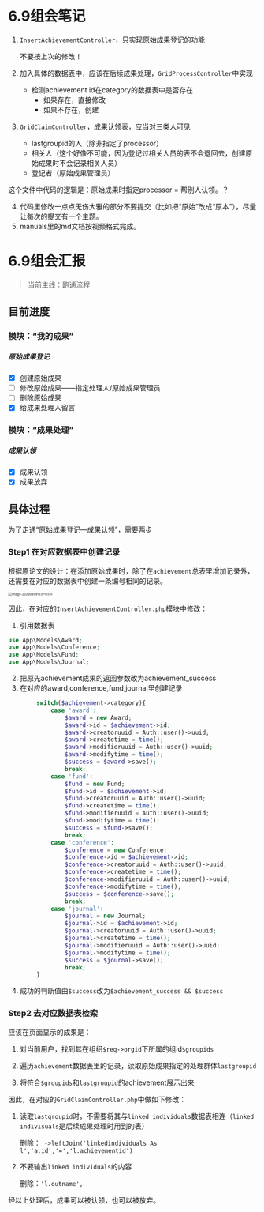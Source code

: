 # 6.9组会笔记

1. `InsertAchievementController`，只实现原始成果登记的功能

	不要按上次的修改！

2. 加入具体的数据表中，应该在后续成果处理，`GridProcessController`中实现

	- 检测achievement id在category的数据表中是否存在
		- 如果存在，直接修改
		- 如果不存在，创建

3. `GridClaimController`，成果认领表，应当对三类人可见
	- lastgroupid的人（除非指定了processor）
	- 相关人（这个好像不可能，因为登记过相关人员的表不会退回去，创建原始成果时不会记录相关人员）
	- 登记者（原始成果管理员）

这个文件中代码的逻辑是：原始成果时指定processor = 帮别人认领。？

4. 代码里修改一点点无伤大雅的部分不要提交（比如把“原始”改成“原本”），尽量让每次的提交有一个主题。
5. manuals里的md文档按视频格式完成。





# 6.9组会汇报

> 当前主线：跑通流程

## 目前进度

### 模块：“我的成果”

##### 原始成果登记

- [x] 创建原始成果
- [ ] 修改原始成果——指定处理人/原始成果管理员
- [ ] 删除原始成果
- [x] 给成果处理人留言

### 模块：“成果处理”

##### 成果认领

- [x] 成果认领
- [x] 成果放弃

## 具体过程

为了走通“原始成果登记—成果认领”，需要两步

### Step1 在对应数据表中创建记录

根据原论文的设计：在添加原始成果时，除了在`achievement`总表里增加记录外，还需要在对应的数据表中创建一条编号相同的记录。

<img src="C:\Users\EvaSong\AppData\Roaming\Typora\typora-user-images\image-20230609163715531.png" alt="image-20230609163715531" style="zoom: 45%;" />

因此，在对应的`InsertAchievementController.php`模块中修改：

1. 引用数据表

```php
use App\Models\Award;
use App\Models\Conference;
use App\Models\Fund;
use App\Models\Journal;
```

2. 把原先achievement成果的返回参数改为achievement_success
3. 在对应的award,conference,fund,journal里创建记录

```php
		switch($achievement->category){
            case 'award':
                $award = new Award;
                $award->id = $achievement->id;
                $award->creatoruuid = Auth::user()->uuid;
                $award->createtime = time();
                $award->modifieruuid = Auth::user()->uuid;
                $award->modifytime = time();
                $success = $award->save();
                break;
            case 'fund':
                $fund = new Fund;
                $fund->id = $achievement->id;
                $fund->creatoruuid = Auth::user()->uuid;
                $fund->createtime = time();
                $fund->modifieruuid = Auth::user()->uuid;
                $fund->modifytime = time();
                $success = $fund->save();
                break;
            case 'conference':
                $conference = new Conference;
                $conference->id = $achievement->id;
                $conference->creatoruuid = Auth::user()->uuid;
                $conference->createtime = time();
                $conference->modifieruuid = Auth::user()->uuid;
                $conference->modifytime = time();
                $success = $conference->save();
                break;
            case 'journal':
                $journal = new Journal;
                $journal->id = $achievement->id;
                $journal->creatoruuid = Auth::user()->uuid;
                $journal->createtime = time();
                $journal->modifieruuid = Auth::user()->uuid;
                $journal->modifytime = time();
                $success = $journal->save();
                break;
        }
```

4. 成功的判断值由`$success`改为`$achievement_success && $success`



### Step2 去对应数据表检索

应该在页面显示的成果是：

1. 对当前用户，找到其在组织`$req->orgid`下所属的组id`$groupids`

2. 遍历`achievement`数据表里的记录，读取原始成果指定的处理群体`lastgroupid`

3. 将符合`$groupids`和`lastgroupid`的achievement展示出来

因此，在对应的`GridClaimController.php`中做如下修改：

1. 读取`lastgroupid`时，不需要将其与`linked individuals`数据表相连（`linked indivisuals`是后续成果处理时用到的表）

	删除：` ->leftJoin('linkedindividuals As l','a.id','=','l.achievementid')`

2. 不要输出`linked individuals`的内容

	删除：`'l.outname',`



经以上处理后，成果可以被认领，也可以被放弃。
